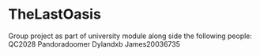 # TheLastOasis
Group project as part of university module along side the following people:
QC2028
Pandoradoomer
Dylandxb
James20036735
